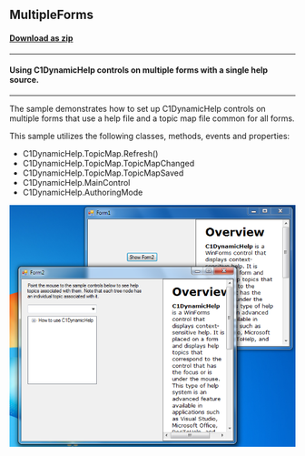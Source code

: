 ## MultipleForms
#### [Download as zip](https://grapecity.github.io/DownGit/#/home?url=https://github.com/GrapeCity/ComponentOne-WinForms-Samples/tree/master/NetFramework\DynamicHelp\VB\MultipleForms)
____
#### Using C1DynamicHelp controls on multiple forms with a single help source.
____
The sample demonstrates how to set up C1DynamicHelp controls on multiple forms that use a help file and a topic map file common for all forms.

This sample utilizes the following classes, methods, events and properties:

* C1DynamicHelp.TopicMap.Refresh()
* C1DynamicHelp.TopicMap.TopicMapChanged
* C1DynamicHelp.TopicMap.TopicMapSaved
* C1DynamicHelp.MainControl
* C1DynamicHelp.AuthoringMode

![screenshot](screenshot.PNG)
